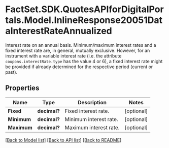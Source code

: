 # FactSet.SDK.QuotesAPIforDigitalPortals.Model.InlineResponse20051DataInterestRateAnnualized
Interest rate on an annual basis. Minimum/maximum interest rates and a fixed interest rate are, in general, mutually exclusive. However, for an instrument with a variable interest rate (i.e. the attribute `coupons.interestRate.type` has the value 4 or 6), a fixed interest rate might be provided if already determined for the respective period (current or past).

## Properties

Name | Type | Description | Notes
------------ | ------------- | ------------- | -------------
**Fixed** | **decimal?** | Fixed interest rate. | [optional] 
**Minimum** | **decimal?** | Minimum interest rate. | [optional] 
**Maximum** | **decimal?** | Maximum interest rate. | [optional] 

[[Back to Model list]](../README.md#documentation-for-models) [[Back to API list]](../README.md#documentation-for-api-endpoints) [[Back to README]](../README.md)

